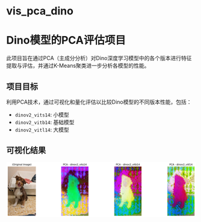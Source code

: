 # vis_pca_dino
# Dino模型的PCA评估项目

此项目旨在通过PCA（主成分分析）对Dino深度学习模型中的各个版本进行特征提取与评估，并通过K-Means聚类进一步分析各模型的性能。

## 项目目标

利用PCA技术，通过可视化和量化评估以比较Dino模型的不同版本性能，包括：
- `dinov2_vits14`: 小模型
- `dinov2_vitb14`: 基础模型
- `dinov2_vitl14`: 大模型

## 可视化结果
![PCA Dino Model Comparison](./figs/pca_dinov2_comparison.png)


